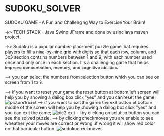# SUDOKU_SOLVER
SUDOKU GAME - A Fun and Challenging Way to Exercise Your Brain!

->> TECH STACK - Java Swing,JFrame and done by using java maven project.

->> Sudoku is a popular number-placement puzzle game that requires players to fill a nine-by-nine grid with digits so that each row, column, and 3x3 section contains numbers between 1 and 9, with each number used once and only once in each section. It's a challenging game that helps improve concentration, memory, and cognitive abilities.

--> you can select the numbers from selection button which you can see on screen from 1 to 9.

--> if you want to reset your game the reset button at bottom left screen will help you by showing a dailog box click "yes" and you can reset the game;
![picture1reset](https://github.com/KalyankarPooja/SUDOKU_SOLVER/assets/136887565/51cf4b97-5b7f-4911-be0e-fe2e27a31c64)
--> if you want to exit the game the exit button at bottom middle of the screen will help you by showing a dailog box click "yes" and you can exit the game;
![pic2 exit](https://github.com/KalyankarPooja/SUDOKU_SOLVER/assets/136887565/e64752fb-8a77-4f9f-9f2b-013e667bad7a)
-->by clicking on solution button you can see the solved puzzle.
--> by clicking checkmoves you are enable to see wheather your moves are correct or wrong .if wrong it will show red color on that particular button.
![sudokucheckmoves](https://github.com/KalyankarPooja/SUDOKU_SOLVER/assets/136887565/acaaa000-f9cf-46fd-9482-5a91199c6931)



